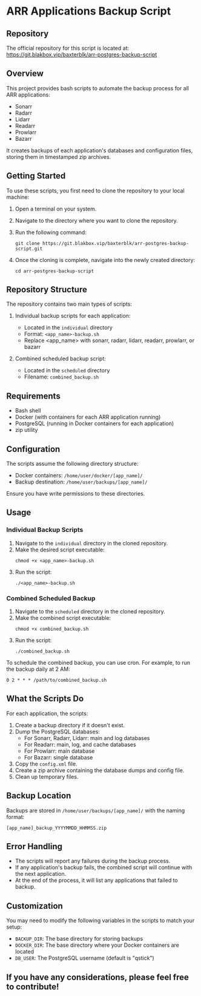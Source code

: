 # ARR Applications Backup Script

## Repository

The official repository for this script is located at:
https://git.blakbox.vip/baxterblk/arr-postgres-backup-script

## Overview

This project provides bash scripts to automate the backup process for all ARR applications:
- Sonarr
- Radarr
- Lidarr
- Readarr
- Prowlarr
- Bazarr

It creates backups of each application's databases and configuration files, storing them in timestamped zip archives.

## Getting Started

To use these scripts, you first need to clone the repository to your local machine:

1. Open a terminal on your system.
2. Navigate to the directory where you want to clone the repository.
3. Run the following command:

   ```
   git clone https://git.blakbox.vip/baxterblk/arr-postgres-backup-script.git
   ```

4. Once the cloning is complete, navigate into the newly created directory:

   ```
   cd arr-postgres-backup-script
   ```

## Repository Structure

The repository contains two main types of scripts:

1. Individual backup scripts for each application:
   - Located in the `individual` directory
   - Format: `<app_name>-backup.sh`
   - Replace <app_name> with sonarr, radarr, lidarr, readarr, prowlarr, or bazarr

2. Combined scheduled backup script:
   - Located in the `scheduled` directory
   - Filename: `combined_backup.sh`

## Requirements

- Bash shell
- Docker (with containers for each ARR application running)
- PostgreSQL (running in Docker containers for each application)
- zip utility

## Configuration

The scripts assume the following directory structure:
- Docker containers: `/home/user/docker/[app_name]/`
- Backup destination: `/home/user/backups/[app_name]/`

Ensure you have write permissions to these directories.

## Usage

### Individual Backup Scripts

1. Navigate to the `individual` directory in the cloned repository.
2. Make the desired script executable:
   ```
   chmod +x <app_name>-backup.sh
   ```
3. Run the script:
   ```
   ./<app_name>-backup.sh
   ```

### Combined Scheduled Backup

1. Navigate to the `scheduled` directory in the cloned repository.
2. Make the combined script executable:
   ```
   chmod +x combined_backup.sh
   ```
3. Run the script:
   ```
   ./combined_backup.sh
   ```

To schedule the combined backup, you can use cron. For example, to run the backup daily at 2 AM:

```
0 2 * * * /path/to/combined_backup.sh
```

## What the Scripts Do

For each application, the scripts:
1. Create a backup directory if it doesn't exist.
2. Dump the PostgreSQL databases:
   - For Sonarr, Radarr, Lidarr: main and log databases
   - For Readarr: main, log, and cache databases
   - For Prowlarr: main database
   - For Bazarr: single database
3. Copy the `config.xml` file.
4. Create a zip archive containing the database dumps and config file.
5. Clean up temporary files.

## Backup Location

Backups are stored in `/home/user/backups/[app_name]/` with the naming format:
```
[app_name]_backup_YYYYMMDD_HHMMSS.zip
```

## Error Handling

- The scripts will report any failures during the backup process.
- If any application's backup fails, the combined script will continue with the next application.
- At the end of the process, it will list any applications that failed to backup.

## Customization

You may need to modify the following variables in the scripts to match your setup:
- `BACKUP_DIR`: The base directory for storing backups
- `DOCKER_DIR`: The base directory where your Docker containers are located
- `DB_USER`: The PostgreSQL username (default is "qstick")

## If you have any considerations, please feel free to contribute!